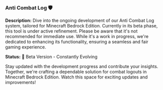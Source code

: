 ### Anti Combat Log 🛡️

**Description:**
Dive into the ongoing development of our Anti Combat Log system, tailored for Minecraft Bedrock Edition. Currently in its beta phase, this tool is under active refinement. Please be aware that it's not recommended for immediate use. While it's a work in progress, we're dedicated to enhancing its functionality, ensuring a seamless and fair gaming experience.

**Status:**
🚀 Beta Version - Constantly Evolving

Stay updated with the development progress and contribute your insights. Together, we're crafting a dependable solution for combat logouts in Minecraft Bedrock Edition. Watch this space for exciting updates and improvements!

